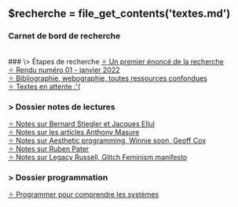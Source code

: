 ## &#36;recherche &#61; file&#95;get&#95;contents&#40;&#39;textes.md&#39;&#41;

### <div id="accueil">Carnet de bord de recherche</div>

<br>
### \> Étapes de recherche
<a class="articles" href="etapes/enonce.php">&#10023; Un premier énoncé de la recherche</a><br>
<a class="articles" href="etapes/rendu1.php">&#10023; Rendu numéro 01 - janvier 2022</a><br>
<a class="articles" href="etapes/bibliographie.php">&#10023; Bibliographie, webographie, toutes ressources confondues</a><br>
<a class="articles" href="etapes/en-attente.php">&#10023; Textes en attente :'(</a><br>

### \> Dossier notes de lectures

<a class="articles" href="notes/notesBS.php">&#10023; Notes sur Bernard Stiegler et Jacques Ellul</a><br>
<a class="articles" href="notes/notesAM.php">&#10023; Notes sur les articles Anthony Masure</a> <br>
<a class="articles" href="notes/notesWS.php">&#10023; Notes sur Aesthetic programming, Winnie soon, Geoff Cox </a> <br>
<a class="articles" href="notes/notesRP.php">&#10023; Notes sur Ruben Pater</a> <br>
<a class="articles" href="notes/notesLR.php">&#10023; Notes sur Legacy Russell, Glitch Feminism manifesto</a> <br>

### \> Dossier programmation

<a class="articles" href="programmation/programmation-interet.php"> &#10023; Programmer pour comprendre les systèmes</a>
